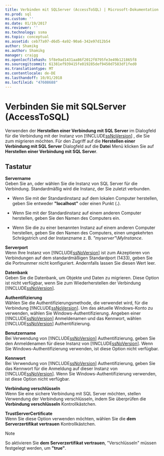 ```yaml
---
title: Verbinden mit SQLServer (AccessToSQL) | Microsoft-Dokumentation
ms.prod: sql
ms.custom: ''
ms.date: 01/19/2017
ms.reviewer: ''
ms.technology: ssma
ms.topic: conceptual
ms.assetid: ceb77a97-d6d5-4a92-90a6-342e97d12b54
author: Shamikg
ms.author: Shamikg
manager: craigg
ms.openlocfilehash: 5f8e9ad1431aa86f2012f0795fe3e49b121865f8
ms.sourcegitcommit: 61381ef939415fe019285def9450d7583df1fed0
ms.translationtype: MT
ms.contentlocale: de-DE
ms.lasthandoff: 10/01/2018
ms.locfileid: "47608688"
---
```

# <a name="connect-to-sql-server-accesstosql"></a>Verbinden Sie mit SQLServer (AccessToSQL)
Verwenden der **Herstellen einer Verbindung mit SQL Server** im Dialogfeld für die Verbindung mit der Instanz von [!INCLUDE[ssNoVersion](../../includes/ssnoversion-md.md)] , die Sie zum migrieren möchten. Für den Zugriff auf die **Herstellen einer Verbindung mit SQL Server** Dialogfeld auf die **Datei** Menü klicken Sie auf **Herstellen einer Verbindung mit SQL Server**.  
  
## <a name="options"></a>Tastatur  
**Servername**  
Geben Sie an, oder wählen Sie die Instanz von SQL Server für die Verbindung. Standardmäßig wird die Instanz, der Sie zuletzt verbunden.  
  
-   Wenn Sie mit der Standardinstanz auf dem lokalen Computer herstellen, geben Sie entweder **"localhost"** oder einen Punkt (**.**).  
  
-   Wenn Sie mit der Standardinstanz auf einem anderen Computer herstellen, geben Sie den Namen des Computers ein.  
  
-   Wenn Sie die zu einer benannten Instanz auf einem anderen Computer herstellen, geben Sie den Namen des Computers, einen umgekehrten Schrägstrich und der Instanzname z. B. *"myserver"*\\*MyInstance*.  
  
**Serverport**  
Wenn Ihre Instanz von [!INCLUDE[ssNoVersion](../../includes/ssnoversion-md.md)] ist zum Akzeptieren von Verbindungen auf dem standardmäßigen Standardport (1433), geben Sie die Portnummer nicht konfiguriert. Andernfalls lassen Sie diesen Wert leer.  
  
**Datenbank**  
Geben Sie die Datenbank, um Objekte und Daten zu migrieren. Diese Option ist nicht verfügbar, wenn Sie zum Wiederherstellen der Verbindung [!INCLUDE[ssNoVersion](../../includes/ssnoversion-md.md)].  
  
**Authentifizierung**  
Wählen Sie die Authentifizierungsmethode, die verwendet wird, für die Verbindung [!INCLUDE[ssNoVersion](../../includes/ssnoversion-md.md)]. Um das aktuelle Windows-Konto zu verwenden, wählen Sie Windows-Authentifizierung. Angeben einer [!INCLUDE[ssNoVersion](../../includes/ssnoversion-md.md)] Anmeldenamen und das Kennwort, wählen [!INCLUDE[ssNoVersion](../../includes/ssnoversion-md.md)] Authentifizierung.  
  
**Benutzername**  
Bei Verwendung von [!INCLUDE[ssNoVersion](../../includes/ssnoversion-md.md)] Authentifizierung, geben Sie den Anmeldenamen für diese Instanz von [!INCLUDE[ssNoVersion](../../includes/ssnoversion-md.md)]. Wenn Sie Windows-Authentifizierung verwenden, ist diese Option nicht verfügbar.  
  
**Kennwort**  
Bei Verwendung von [!INCLUDE[ssNoVersion](../../includes/ssnoversion-md.md)] Authentifizierung, geben Sie das Kennwort für die Anmeldung auf dieser Instanz von [!INCLUDE[ssNoVersion](../../includes/ssnoversion-md.md)]. Wenn Sie Windows-Authentifizierung verwenden, ist diese Option nicht verfügbar.  
  
**Verbindung verschlüsseln**  
Wenn Sie eine sichere Verbindung mit SQL Server möchten, stellen Verwendung der Verbindung verschlüsseln, indem Sie überprüfen die **Verbindung verschlüsseln** Kontrollkästchen.  
  
**TrustServerCertificate**  
Wenn Sie diese Option verwenden möchten, wählen Sie die **dem Serverzertifikat vertrauen** Kontrollkästchen.  
  
> [!NOTE]  
> So aktivieren Sie **dem Serverzertifikat vertrauen**, "Verschlüsseln" müssen festgelegt werden, um **"true"**.  
  
